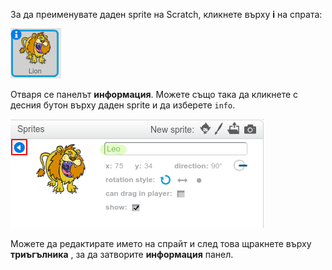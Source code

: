 За да преименувате даден sprite на Scratch, кликнете върху **i** на спрата:

![снимки](images/rename-info.png)

Отваря се панелът **информация**. Можете също така да кликнете с десния бутон върху даден sprite и да изберете `info`.

![снимки](images/rename-change.png)

Можете да редактирате името на спрайт и след това щракнете върху **триъгълника** , за да затворите **информация** панел.